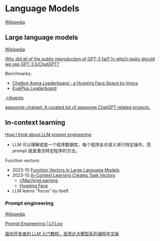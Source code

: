 # Language Models
[Wikipedia](https://en.wikipedia.org/wiki/Language_model)

## Large language models
[Wikipedia](https://en.wikipedia.org/wiki/Large_language_model)

[Why did all of the public reproduction of GPT-3 fail? In which tasks should we use GPT-3.5/ChatGPT?](https://jingfengyang.github.io/gpt)

Benchmarks:
- [Chatbot Arena Leaderboard - a Hugging Face Space by lmsys](https://huggingface.co/spaces/lmsys/chatbot-arena-leaderboard)
- [EvalPlus Leaderboard](https://evalplus.github.io/leaderboard.html)

[→Agents](../../Agents.md#llm)

[awesome-chatgpt: A curated list of awesome ChatGPT related projects.](https://github.com/uhub/awesome-chatgpt)

## In-context learning
[How I think about LLM prompt engineering](https://fchollet.substack.com/p/how-i-think-about-llm-prompt-engineering)
- LLM 可以理解成是一个程序数据库，每个程序会对语义进行特定操作，而 prompt 就是激活特定程序的方法。

Function vectors:
- 2023-10 [Function Vectors in Large Language Models](https://functions.baulab.info/)
- 2023-10 [In-Context Learning Creates Task Vectors](https://arxiv.org/abs/2310.15916#)
  - [r/MachineLearning](https://www.reddit.com/r/MachineLearning/comments/17geq9f/r_researchers_discover_that_incontext_learning/)
  - [Hugging Face](https://huggingface.co/papers/2310.15916)
- LLM learns "focus" by itself.

### Prompt engineering
[Wikipedia](https://en.wikipedia.org/wiki/Prompt_engineering)

[Prompt Engineering | Lil'Log](https://lilianweng.github.io/posts/2023-03-15-prompt-engineering/)

[面向开发者的 LLM 入门教程，吴恩达大模型系列课程中文版](https://github.com/datawhalechina/prompt-engineering-for-developers)
